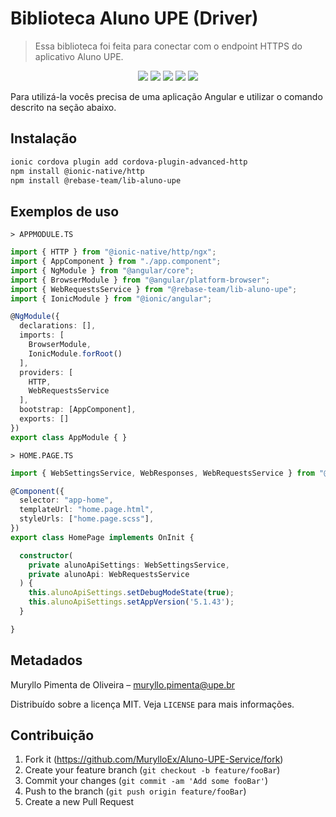 # Biblioteca Aluno UPE (Driver)
> Essa biblioteca foi feita para conectar com o endpoint HTTPS do aplicativo Aluno UPE.

<p align="center">
    <img src="https://badgen.net/npm/v/@rebase-team/lib-aluno-upe"/> 
    <img src="https://badgen.net/npm/dt/@rebase-team/lib-aluno-upe"/>
    <img src="https://badgen.net/npm/license/@rebase-team/lib-aluno-upe"/>
    <img src="https://badgen.net/npm/types/@rebase-team/lib-aluno-upe"/>
    <img src="https://badgen.net/badge/author/MurylloEx/red?icon=label"/>
</p>

Para utilizá-la vocês precisa de uma aplicação Angular e utilizar o comando descrito na seção abaixo.

## Instalação

```sh
ionic cordova plugin add cordova-plugin-advanced-http
npm install @ionic-native/http
npm install @rebase-team/lib-aluno-upe
```

## Exemplos de uso

``> APPMODULE.TS``
```typescript
import { HTTP } from "@ionic-native/http/ngx";
import { AppComponent } from "./app.component";
import { NgModule } from "@angular/core";
import { BrowserModule } from "@angular/platform-browser";
import { WebRequestsService } from "@rebase-team/lib-aluno-upe";
import { IonicModule } from "@ionic/angular";

@NgModule({
  declarations: [],
  imports: [
    BrowserModule,
    IonicModule.forRoot()
  ],
  providers: [
    HTTP,
    WebRequestsService
  ],
  bootstrap: [AppComponent],
  exports: []
})
export class AppModule { }

```

``> HOME.PAGE.TS``
```typescript
import { WebSettingsService, WebResponses, WebRequestsService } from "@rebase-team/lib-aluno-upe";

@Component({
  selector: "app-home",
  templateUrl: "home.page.html",
  styleUrls: ["home.page.scss"],
})
export class HomePage implements OnInit {

  constructor(
    private alunoApiSettings: WebSettingsService,
    private alunoApi: WebRequestsService
  ) {
    this.alunoApiSettings.setDebugModeState(true);
    this.alunoApiSettings.setAppVersion('5.1.43');
  }

}
```

## Metadados

Muryllo Pimenta de Oliveira – muryllo.pimenta@upe.br

Distribuído sobre a licença MIT. Veja ``LICENSE`` para mais informações.

## Contribuição

1. Fork it (<https://github.com/MurylloEx/Aluno-UPE-Service/fork>)
2. Create your feature branch (`git checkout -b feature/fooBar`)
3. Commit your changes (`git commit -am 'Add some fooBar'`)
4. Push to the branch (`git push origin feature/fooBar`)
5. Create a new Pull Request

